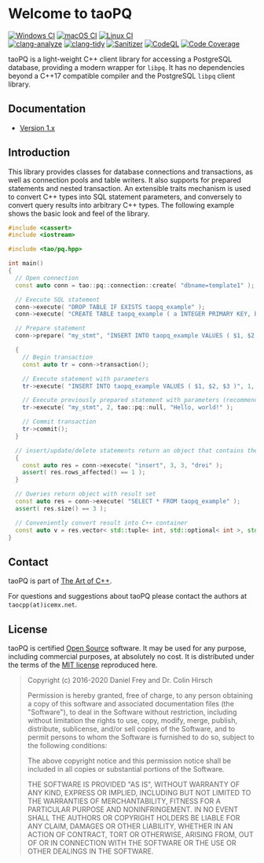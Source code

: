 # Welcome to taoPQ

[![Windows CI](https://github.com/taocpp/taopq/workflows/Windows/badge.svg)](https://github.com/taocpp/taopq/actions?query=workflow%3AWindows)
[![macOS CI](https://github.com/taocpp/taopq/workflows/macOS/badge.svg)](https://github.com/taocpp/taopq/actions?query=workflow%3AmacOS)
[![Linux CI](https://github.com/taocpp/taopq/workflows/Linux/badge.svg)](https://github.com/taocpp/taopq/actions?query=workflow%3ALinux)
<br>
[![clang-analyze](https://github.com/taocpp/taopq/workflows/clang-analyze/badge.svg)](https://github.com/taocpp/taopq/actions?query=workflow%3Aclang-analyze)
[![clang-tidy](https://github.com/taocpp/taopq/workflows/clang-tidy/badge.svg)](https://github.com/taocpp/taopq/actions?query=workflow%3Aclang-tidy)
[![Sanitizer](https://github.com/taocpp/taopq/workflows/Sanitizer/badge.svg)](https://github.com/taocpp/taopq/actions?query=workflow%3ASanitizer)
[![CodeQL](https://github.com/taocpp/taopq/workflows/CodeQL/badge.svg)](https://github.com/taocpp/taopq/actions?query=workflow%3ACodeQL)
[![Code Coverage](https://codecov.io/gh/taocpp/taopq/branch/master/graph/badge.svg?token=ykWa8RRdyk)](https://codecov.io/gh/taocpp/taopq)

taoPQ is a light-weight C++ client library for accessing a PostgreSQL database, providing a modern wrapper for `libpq`.
It has no dependencies beyond a C++17 compatible compiler and the PostgreSQL `libpq` client library.

## Documentation

 * [Version 1.x](doc/README.md)

## Introduction

This library provides classes for database connections and transactions, as well as connection pools and table writers.
It also supports for prepared statements and nested transaction.
An extensible traits mechanism is used to convert C++ types into SQL statement parameters, and conversely to convert query results into arbitrary C++ types.
The following example shows the basic look and feel of the library.

```c++
#include <cassert>
#include <iostream>

#include <tao/pq.hpp>

int main()
{
  // Open connection
  const auto conn = tao::pq::connection::create( "dbname=template1" );

  // Execute SQL statement
  conn->execute( "DROP TABLE IF EXISTS taopq_example" );
  conn->execute( "CREATE TABLE taopq_example ( a INTEGER PRIMARY KEY, b INTEGER, c TEXT NOT NULL )" );

  // Prepare statement
  conn->prepare( "my_stmt", "INSERT INTO taopq_example VALUES ( $1, $2, $3 )" );

  {
    // Begin transaction
    const auto tr = conn->transaction();

    // Execute statement with parameters
    tr->execute( "INSERT INTO taopq_example VALUES ( $1, $2, $3 )", 1, 42, "foo" );

    // Execute previously prepared statement with parameters (recommended)
    tr->execute( "my_stmt", 2, tao::pq::null, "Hello, world!" );

    // Commit transaction
    tr->commit();
  }

  // insert/update/delete statements return an object that contains the number of rows affected
  {
    const auto res = conn->execute( "insert", 3, 3, "drei" );
    assert( res.rows_affected() == 1 );
  }

  // Queries return object with result set
  const auto res = conn->execute( "SELECT * FROM taopq_example" );
  assert( res.size() == 3 );

  // Conveniently convert result into C++ container
  const auto v = res.vector< std::tuple< int, std::optional< int >, std::string > >();
}
```

## Contact

taoPQ is part of [The Art of C++].

For questions and suggestions about taoPQ please contact the authors at `taocpp(at)icemx.net`.

## License

taoPQ is certified [Open Source](http://www.opensource.org/docs/definition.html) software.
It may be used for any purpose, including commercial purposes, at absolutely no cost.
It is distributed under the terms of the [MIT license](http://www.opensource.org/licenses/mit-license.html) reproduced here.

> Copyright (c) 2016-2020 Daniel Frey and Dr. Colin Hirsch
>
> Permission is hereby granted, free of charge, to any person obtaining a copy of this software and associated documentation files (the "Software"), to deal in the Software without restriction, including without limitation the rights to use, copy, modify, merge, publish, distribute, sublicense, and/or sell copies of the Software, and to permit persons to whom the Software is furnished to do so, subject to the following conditions:
>
> The above copyright notice and this permission notice shall be included in all copies or substantial portions of the Software.
>
> THE SOFTWARE IS PROVIDED "AS IS", WITHOUT WARRANTY OF ANY KIND, EXPRESS OR IMPLIED, INCLUDING BUT NOT LIMITED TO THE WARRANTIES OF MERCHANTABILITY, FITNESS FOR A PARTICULAR PURPOSE AND NONINFRINGEMENT. IN NO EVENT SHALL THE AUTHORS OR COPYRIGHT HOLDERS BE LIABLE FOR ANY CLAIM, DAMAGES OR OTHER LIABILITY, WHETHER IN AN ACTION OF CONTRACT, TORT OR OTHERWISE, ARISING FROM, OUT OF OR IN CONNECTION WITH THE SOFTWARE OR THE USE OR OTHER DEALINGS IN THE SOFTWARE.

[The Art of C++]: https://taocpp.github.io/
